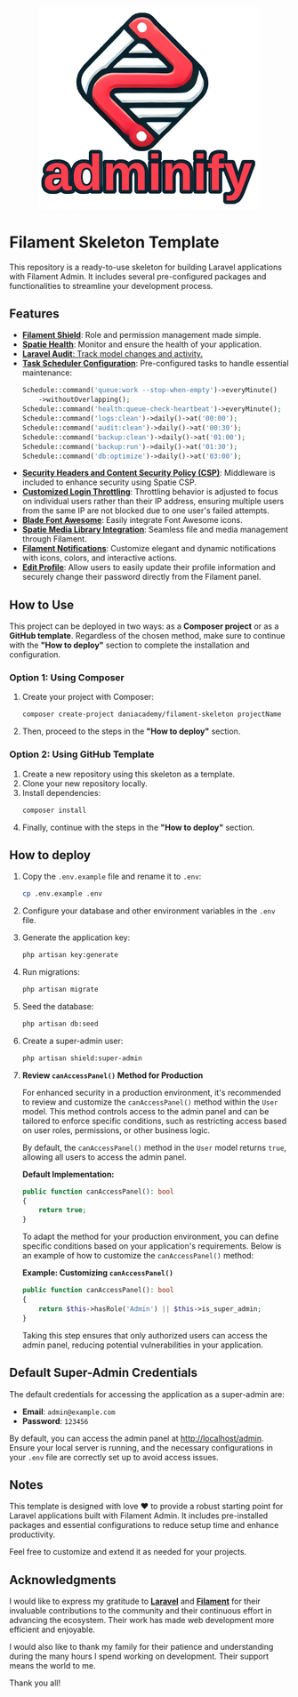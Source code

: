 <p align="center"><img src="https://github.com/daniacademy/filament-skeleton/blob/c21d336b05e91e2ddc0914611d3fbe74555f9f88/public/images/adminify.png" width="400" alt="Adminify Logo"></a></p>

# Filament Skeleton Template

This repository is a ready-to-use skeleton for building Laravel applications with Filament Admin. It includes several pre-configured packages and functionalities to streamline your development process.

## Features

-   <a href="https://github.com/bezhanSalleh/filament-shield" target="_blank">**Filament Shield**</a>: Role and permission management made simple.
-   <a href="https://github.com/spatie/laravel-health" target="_blank">**Spatie Health**</a>: Monitor and ensure the health of your application.
-   <a href="https://laravel-auditing.com/" target="_blank">**Laravel Audit**: Track model changes and activity.
-   <a href="https://laravel.com/docs/11.x/scheduling" target="_blank">**Task Scheduler Configuration**</a>: Pre-configured tasks to handle essential maintenance:
    ```php
    Schedule::command('queue:work --stop-when-empty')->everyMinute()
        ->withoutOverlapping();
    Schedule::command('health:queue-check-heartbeat')->everyMinute();
    Schedule::command('logs:clean')->daily()->at('00:00');
    Schedule::command('audit:clean')->daily()->at('00:30');
    Schedule::command('backup:clean')->daily()->at('01:00');
    Schedule::command('backup:run')->daily()->at('01:30');
    Schedule::command('db:optimize')->daily()->at('03:00');
    ```
-   <a href="https://github.com/spatie/laravel-csp" target="_blank">**Security Headers and Content Security Policy (CSP)**</a>: Middleware is included to enhance security using Spatie CSP.
-   <a href="https://laravel.com/docs/11.x/authentication" target="_blank">**Customized Login Throttling**</a>: Throttling behavior is adjusted to focus on individual users rather than their IP address, ensuring multiple users from the same IP are not blocked due to one user's failed attempts.
-   <a href="https://github.com/owenvoke/blade-fontawesome" target="_blank">**Blade Font Awesome**</a>: Easily integrate Font Awesome icons.
-   <a href="https://filamentphp.com/plugins/filament-spatie-media-library" target="_blank">**Spatie Media Library Integration**</a>: Seamless file and media management through Filament.
-   <a href="https://filamentphp.com/docs/3.x/notifications/installation" target="_blank">**Filament Notifications**</a>: Customize elegant and dynamic notifications with icons, colors, and interactive actions.
-   <a href="https://filamentphp.com/plugins/joaopaulolndev-edit-profile" target="_blank">**Edit Profile**</a>: Allow users to easily update their profile information and securely change their password directly from the Filament panel.

## How to Use

This project can be deployed in two ways: as a **Composer project** or as a **GitHub template**. Regardless of the chosen method, make sure to continue with the **"How to deploy"** section to complete the installation and configuration.

### Option 1: Using Composer

1. Create your project with Composer:
    ```bash
    composer create-project daniacademy/filament-skeleton projectName
    ```
2. Then, proceed to the steps in the **"How to deploy"** section.

### Option 2: Using GitHub Template

1. Create a new repository using this skeleton as a template.
2. Clone your new repository locally.
3. Install dependencies:
    ```bash
    composer install
    ```
4. Finally, continue with the steps in the **"How to deploy"** section.

## How to deploy

1. Copy the `.env.example` file and rename it to `.env`:
    ```bash
    cp .env.example .env
    ```
2. Configure your database and other environment variables in the `.env` file.
3. Generate the application key:
    ```bash
    php artisan key:generate
    ```
4. Run migrations:
    ```bash
    php artisan migrate
    ```
5. Seed the database:
    ```bash
    php artisan db:seed
    ```
6. Create a super-admin user:
    ```bash
    php artisan shield:super-admin
    ```
7. **Review `canAccessPanel()` Method for Production**

    For enhanced security in a production environment, it's recommended to review and customize the `canAccessPanel()` method within the `User` model. This method controls access to the admin panel and can be tailored to enforce specific conditions, such as restricting access based on user roles, permissions, or other business logic.

    By default, the `canAccessPanel()` method in the `User` model returns `true`, allowing all users to access the admin panel.

    **Default Implementation:**

    ```php
    public function canAccessPanel(): bool
    {
        return true;
    }
    ```

    To adapt the method for your production environment, you can define specific conditions based on your application's requirements. Below is an example of how to customize the `canAccessPanel()` method:

    **Example: Customizing `canAccessPanel()`**

    ```php
    public function canAccessPanel(): bool
    {
        return $this->hasRole('Admin') || $this->is_super_admin;
    }
    ```

    Taking this step ensures that only authorized users can access the admin panel, reducing potential vulnerabilities in your application.

## Default Super-Admin Credentials

The default credentials for accessing the application as a super-admin are:

-   **Email**: `admin@example.com`
-   **Password**: `123456`

By default, you can access the admin panel at [http://localhost/admin](http://localhost/admin). Ensure your local server is running, and the necessary configurations in your `.env` file are correctly set up to avoid access issues.

## Notes

This template is designed with love ❤️ to provide a robust starting point for Laravel applications built with Filament Admin. It includes pre-installed packages and essential configurations to reduce setup time and enhance productivity.

Feel free to customize and extend it as needed for your projects.

## Acknowledgments

I would like to express my gratitude to [**Laravel**](https://laravel.com) and [**Filament**](https://filamentphp.com) for their invaluable contributions to the community and their continuous effort in advancing the ecosystem. Their work has made web development more efficient and enjoyable.

I would also like to thank my family for their patience and understanding during the many hours I spend working on development. Their support means the world to me.

Thank you all!
